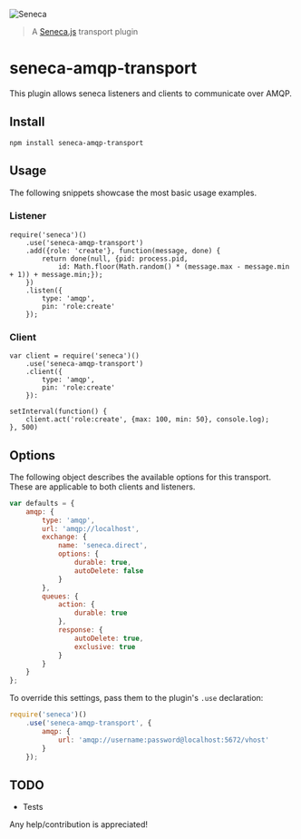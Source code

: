 ![Seneca](http://senecajs.org/files/assets/seneca-logo.png)

> A [Seneca.js][1] transport plugin

# seneca-amqp-transport
This plugin allows seneca listeners and clients to communicate over AMQP.

## Install

```
npm install seneca-amqp-transport
```

## Usage
The following snippets showcase the most basic usage examples.

### Listener

```
require('seneca')()
    .use('seneca-amqp-transport')
    .add({role: 'create'}, function(message, done) {
        return done(null, {pid: process.pid,
            id: Math.floor(Math.random() * (message.max - message.min + 1)) + message.min;});
    })
    .listen({
        type: 'amqp',
        pin: 'role:create'
    });
```

### Client

```
var client = require('seneca')()
    .use('seneca-amqp-transport')
    .client({
        type: 'amqp',
        pin: 'role:create'
    }):

setInterval(function() {
    client.act('role:create', {max: 100, min: 50}, console.log);
}, 500)
```

## Options
The following object describes the available options for this transport. These are applicable to both clients and listeners.

```javascript
var defaults = {
    amqp: {
        type: 'amqp',
        url: 'amqp://localhost',
        exchange: {
            name: 'seneca.direct',
            options: {
                durable: true,
                autoDelete: false
            }
        },
        queues: {
            action: {
                durable: true
            },
            response: {
                autoDelete: true,
                exclusive: true
            }
        }
    }
};
```

To override this settings, pass them to the plugin's `.use` declaration:

```javascript
require('seneca')()
    .use('seneca-amqp-transport', {
        amqp: {
            url: 'amqp://username:password@localhost:5672/vhost'
        }
    });
```

## TODO
- Tests

Any help/contribution is appreciated!

[1]: https://senecajs.org
